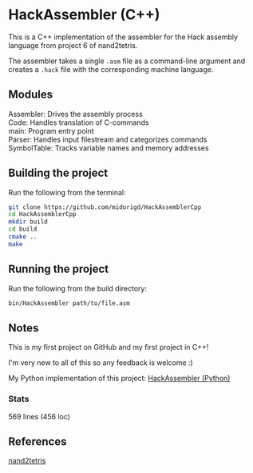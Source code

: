 # HackAssembler (C++)

This is a C++ implementation of the assembler for the Hack assembly language from project 6 of nand2tetris.

The assembler takes a single `.asm` file as a command-line argument and creates a `.hack` file with the corresponding machine language.

## Modules

Assembler: Drives the assembly process  
Code: Handles translation of C-commands  
main: Program entry point  
Parser: Handles input filestream and categorizes commands  
SymbolTable: Tracks variable names and memory addresses  

## Building the project

Run the following from the terminal:

```zsh
git clone https://github.com/midorigd/HackAssemblerCpp
cd HackAssemblerCpp
mkdir build
cd build
cmake ..
make
```

## Running the project

Run the following from the build directory:

```zsh
bin/HackAssembler path/to/file.asm
```

## Notes

This is my first project on GitHub and my first project in C++!

I'm very new to all of this so any feedback is welcome :)

My Python implementation of this project: [HackAssembler (Python)](https://github.com/midorigd/HackAssemblerPython/)

### Stats

569 lines (456 loc)

## References

[nand2tetris](https://www.nand2tetris.org/course)


